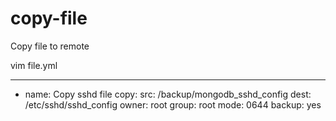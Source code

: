 # copy-file
Copy file to remote

vim file.yml

---
- name: Copy sshd file
  copy:
    src: /backup/mongodb_sshd_config 
    dest: /etc/sshd/sshd_config
    owner: root
    group: root
    mode: 0644
    backup: yes
